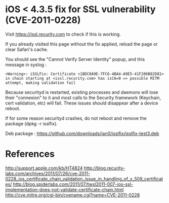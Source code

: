 iOS < 4.3.5 fix for SSL vulnerability (CVE-2011-0228)
=====================================================

Visit https://issl.recurity.com to check if this is working.

If you already visited this page without the fix applied, reload the page or clear Safari's cache.

You should see the "Cannot Verify Server Identity" popup, and this message in syslog :

```
<Warning>: iSSLFix: Certificate <1BDC0A9E-7FC6-4BA4-A9E5-41F206B82D81> in chain starting at <issl.recurity.com> has isCA=0 => possible MITM attempt, making validation fail
```

Because securityd is restarted, existing processes and daemons will lose their "connexion" to it and most calls to the Security framework (Keychain, cert validation, etc) will fail. These issues should disappear after a device reboot.

If for some reason securityd crashes, do not reboot and remove the package (dpkg -r isslfix).

Deb package : https://github.com/downloads/jan0/isslfix/isslfix-test3.deb

References
==========

http://support.apple.com/kb/HT4824
http://blog.recurity-labs.com/archives/2011/07/26/cve-2011-0228_ios_certificate_chain_validation_issue_in_handling_of_x_509_certificates/
http://blog.spiderlabs.com/2011/07/twsl2011-007-ios-ssl-implementation-does-not-validate-certificate-chain.html
http://cve.mitre.org/cgi-bin/cvename.cgi?name=CVE-2011-0228

